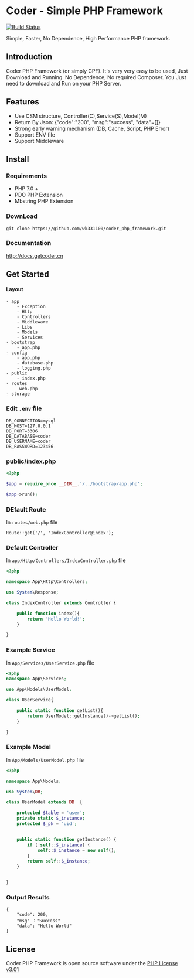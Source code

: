 # Coder - Simple PHP Framework
<p>
<a href="https://travis-ci.org/wk331100/coder_php_framework"><img src="https://travis-ci.org/wk331100/coder_php_framework.svg" alt="Build Status"></a>
</p>

Simple, Faster, No Dependence, High Performance PHP framework. 

## Introduction
Coder PHP Framework (or simply CPF). It's very very easy to be used,  Just Download and Running. No Dependence, No required Composer. 
You Just need to download and Run on your PHP Server.

## Features
- Use CSM structure, Controller(C),Service(S),Model(M)
- Return By Json: {"code":"200", "msg":"success", "data"=[]}
- Strong early warning mechanism (DB, Cache, Script, PHP Error)
- Support ENV file
- Support Middleware

## Install
### Requirements
- PHP 7.0 +
- PDO PHP Extension
- Mbstring PHP Extension

### DownLoad
```
git clone https://github.com/wk331100/coder_php_framework.git
```


### Documentation

http://docs.getcoder.cn

## Get Started

#### Layout
```
- app
    - Exception
    - Http
	- Controllers
	- Middleware
    - Libs
    - Models
    - Services
- bootstrap
    - app.php
- config
    - app.php
    - database.php
    - logging.php
- public
    - index.php
- routes
     web.php
- storage

```

### Edit `.env` file

```
DB_CONNECTION=mysql
DB_HOST=127.0.0.1
DB_PORT=3306
DB_DATABASE=coder
DB_USERNAME=coder
DB_PASSWORD=123456
```

### public/index.php
```php
<?php

$app = require_once __DIR__.'/../bootstrap/app.php';

$app->run();
```

### DEfault Route
In `routes/web.php` file
```
Route::get('/', 'IndexController@index');
```

### Default Controller
In `app/Http/Controllers/IndexController.php` file
```php
<?php

namespace App\Http\Controllers;

use System\Response;

class IndexController extends Controller {

    public function index(){
        return 'Hello World!';
    }

}
```

### Example Service

In `App/Services/UserService.php` file
```php
<?php
namespace App\Services;

use App\Models\UserModel;

class UserService{

    public static function getList(){
        return UserModel::getInstance()->getList();
    }

}
```

### Example Model

In `App/Models/UserModel.php` file

```php
<?php

namespace App\Models;

use System\DB;

class UserModel extends DB  {

    protected $table = 'user';
    private static $_instance;
    protected $_pk = 'uid';


    public static function getInstance() {
        if (!self::$_instance) {
            self::$_instance = new self();
        }
        return self::$_instance;
    }


}

```


### Output Results
```
{
    "code": 200,
    "msg" ："Success"
    "data": "Hello World"
}
```

## License
Coder PHP Framework is open source software under the [PHP License v3.01](http://www.php.net/license/3_01.txt)
